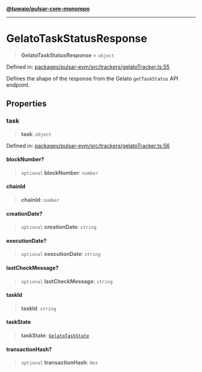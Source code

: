 [**@tuwaio/pulsar-core-monorepo**](../../../README.md)

***

# GelatoTaskStatusResponse

> **GelatoTaskStatusResponse** = `object`

Defined in: [packages/pulsar-evm/src/trackers/gelatoTracker.ts:55](https://github.com/TuwaIO/pulsar-core/blob/7fb56ca30ef24d2c4e269e064078286600c47032/packages/pulsar-evm/src/trackers/gelatoTracker.ts#L55)

Defines the shape of the response from the Gelato `getTaskStatus` API endpoint.

## Properties

### task

> **task**: `object`

Defined in: [packages/pulsar-evm/src/trackers/gelatoTracker.ts:56](https://github.com/TuwaIO/pulsar-core/blob/7fb56ca30ef24d2c4e269e064078286600c47032/packages/pulsar-evm/src/trackers/gelatoTracker.ts#L56)

#### blockNumber?

> `optional` **blockNumber**: `number`

#### chainId

> **chainId**: `number`

#### creationDate?

> `optional` **creationDate**: `string`

#### executionDate?

> `optional` **executionDate**: `string`

#### lastCheckMessage?

> `optional` **lastCheckMessage**: `string`

#### taskId

> **taskId**: `string`

#### taskState

> **taskState**: [`GelatoTaskState`](../enumerations/GelatoTaskState.md)

#### transactionHash?

> `optional` **transactionHash**: `Hex`
